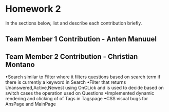 # Homework 2


In the sections below, list and describe each contribution briefly.

## Team Member 1 Contribution - Anten Manuuel  

## Team Member 2 Contribution - Christian Montano
•Search similar to Filter where it filters questions based on search term if there is currently a keyword in Search
•Filter that returns Unanswered,Active,Newest using OnCLick and is used to decide based on switch cases the operation used on Questions
•Implemented dynamic rendering and clicking of of Tags in Tagspage 
•CSS visual bugs for AnsPage and MainPage